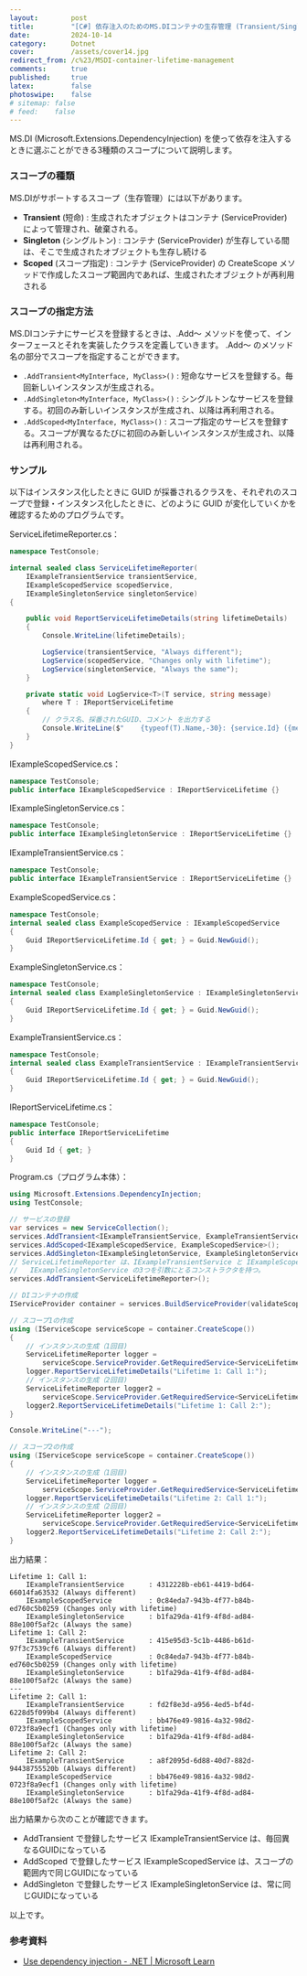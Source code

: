 ```yaml
---
layout:        post
title:         "[C#] 依存注入のためのMS.DIコンテナの生存管理 (Transient/Singleton/Scoped)"
date:          2024-10-14
category:      Dotnet
cover:         /assets/cover14.jpg
redirect_from: /c%23/MSDI-container-lifetime-management
comments:      true
published:     true
latex:         false
photoswipe:    false
# sitemap: false
# feed:    false
---
```


MS.DI (Microsoft.Extensions.DependencyInjection) を使って依存を注入するときに選ぶことができる3種類のスコープについて説明します。

### スコープの種類

MS.DIがサポートするスコープ（生存管理）には以下があります。

- **Transient** (短命) : 生成されたオブジェクトはコンテナ (ServiceProvider) によって管理され、破棄される。
- **Singleton** (シングルトン) : コンテナ (ServiceProvider) が生存している間は、そこで生成されたオブジェクトも生存し続ける
- **Scoped** (スコープ指定) : コンテナ (ServiceProvider) の CreateScope メソッドで作成したスコープ範囲内であれば、生成されたオブジェクトが再利用される

### スコープの指定方法

MS.DIコンテナにサービスを登録するときは、.Add〜 メソッドを使って、インターフェースとそれを実装したクラスを定義していきます。
.Add〜 のメソッド名の部分でスコープを指定することができます。

- `.AddTransient<MyInterface, MyClass>()` : 短命なサービスを登録する。毎回新しいインスタンスが生成される。
- `.AddSingleton<MyInterface, MyClass>()` : シングルトンなサービスを登録する。初回のみ新しいインスタンスが生成され、以降は再利用される。
- `.AddScoped<MyInterface, MyClass>()` : スコープ指定のサービスを登録する。スコープが異なるたびに初回のみ新しいインスタンスが生成され、以降は再利用される。

### サンプル

以下はインスタンス化したときに GUID が採番されるクラスを、それぞれのスコープで登録・インスタンス化したときに、どのように GUID が変化していくかを確認するためのプログラムです。

ServiceLifetimeReporter.cs：

```csharp
namespace TestConsole;

internal sealed class ServiceLifetimeReporter(
    IExampleTransientService transientService,
    IExampleScopedService scopedService,
    IExampleSingletonService singletonService)
{

    public void ReportServiceLifetimeDetails(string lifetimeDetails)
    {
        Console.WriteLine(lifetimeDetails);

        LogService(transientService, "Always different");
        LogService(scopedService, "Changes only with lifetime");
        LogService(singletonService, "Always the same");
    }

    private static void LogService<T>(T service, string message)
        where T : IReportServiceLifetime
    {
        // クラス名、採番されたGUID、コメント を出力する
        Console.WriteLine($"    {typeof(T).Name,-30}: {service.Id} ({message})");
    }
}
```

IExampleScopedService.cs：

```csharp
namespace TestConsole;
public interface IExampleScopedService : IReportServiceLifetime {}
```

IExampleSingletonService.cs：

```csharp
namespace TestConsole;
public interface IExampleSingletonService : IReportServiceLifetime {}
```

IExampleTransientService.cs：

```csharp
namespace TestConsole;
public interface IExampleTransientService : IReportServiceLifetime {}
```

ExampleScopedService.cs：

```csharp
namespace TestConsole;
internal sealed class ExampleScopedService : IExampleScopedService
{
    Guid IReportServiceLifetime.Id { get; } = Guid.NewGuid();
}
```

ExampleSingletonService.cs：

```csharp
namespace TestConsole;
internal sealed class ExampleSingletonService : IExampleSingletonService
{
    Guid IReportServiceLifetime.Id { get; } = Guid.NewGuid();
}
```

ExampleTransientService.cs：

```csharp
namespace TestConsole;
internal sealed class ExampleTransientService : IExampleTransientService
{
    Guid IReportServiceLifetime.Id { get; } = Guid.NewGuid();
}
```

IReportServiceLifetime.cs：

```csharp
namespace TestConsole;
public interface IReportServiceLifetime
{
    Guid Id { get; }
}
```

Program.cs（プログラム本体）：

```csharp
using Microsoft.Extensions.DependencyInjection;
using TestConsole;

// サービスの登録
var services = new ServiceCollection();
services.AddTransient<IExampleTransientService, ExampleTransientService>();
services.AddScoped<IExampleScopedService, ExampleScopedService>();
services.AddSingleton<IExampleSingletonService, ExampleSingletonService>();
// ServiceLifetimeReporter は、IExampleTransientService と IExampleScopedService と 
//   IExampleSingletonService の3つを引数にとるコンストラクタを持つ。
services.AddTransient<ServiceLifetimeReporter>();

// DIコンテナの作成
IServiceProvider container = services.BuildServiceProvider(validateScopes: true);

// スコープ1の作成
using (IServiceScope serviceScope = container.CreateScope())
{
    // インスタンスの生成（1回目)
    ServiceLifetimeReporter logger =
        serviceScope.ServiceProvider.GetRequiredService<ServiceLifetimeReporter>();
    logger.ReportServiceLifetimeDetails("Lifetime 1: Call 1:");
    // インスタンスの生成（2回目)
    ServiceLifetimeReporter logger2 =
        serviceScope.ServiceProvider.GetRequiredService<ServiceLifetimeReporter>();
    logger2.ReportServiceLifetimeDetails("Lifetime 1: Call 2:");
}

Console.WriteLine("---");

// スコープ2の作成
using (IServiceScope serviceScope = container.CreateScope())
{
    // インスタンスの生成（1回目)
    ServiceLifetimeReporter logger =
        serviceScope.ServiceProvider.GetRequiredService<ServiceLifetimeReporter>();
    logger.ReportServiceLifetimeDetails("Lifetime 2: Call 1:");
    // インスタンスの生成（2回目)
    ServiceLifetimeReporter logger2 =
        serviceScope.ServiceProvider.GetRequiredService<ServiceLifetimeReporter>();
    logger2.ReportServiceLifetimeDetails("Lifetime 2: Call 2:");
}
```

出力結果：

```console
Lifetime 1: Call 1:
    IExampleTransientService      : 4312228b-eb61-4419-bd64-66014fa63532 (Always different)
    IExampleScopedService         : 0c84eda7-943b-4f77-b84b-ed760c5b0259 (Changes only with lifetime)
    IExampleSingletonService      : b1fa29da-41f9-4f8d-ad84-88e100f5af2c (Always the same)
Lifetime 1: Call 2:
    IExampleTransientService      : 415e95d3-5c1b-4486-b61d-97f3c7539cf6 (Always different)
    IExampleScopedService         : 0c84eda7-943b-4f77-b84b-ed760c5b0259 (Changes only with lifetime)
    IExampleSingletonService      : b1fa29da-41f9-4f8d-ad84-88e100f5af2c (Always the same)
---
Lifetime 2: Call 1:
    IExampleTransientService      : fd2f8e3d-a956-4ed5-bf4d-6228d5f099b4 (Always different)
    IExampleScopedService         : bb476e49-9816-4a32-98d2-0723f8a9ecf1 (Changes only with lifetime)
    IExampleSingletonService      : b1fa29da-41f9-4f8d-ad84-88e100f5af2c (Always the same)
Lifetime 2: Call 2:
    IExampleTransientService      : a8f2095d-6d88-40d7-882d-94438755520b (Always different)
    IExampleScopedService         : bb476e49-9816-4a32-98d2-0723f8a9ecf1 (Changes only with lifetime)
    IExampleSingletonService      : b1fa29da-41f9-4f8d-ad84-88e100f5af2c (Always the same)
```

出力結果から次のことが確認できます。

- AddTransient で登録したサービス IExampleTransientService は、毎回異なるGUIDになっている
- AddScoped で登録したサービス IExampleScopedService は、スコープの範囲内で同じGUIDになっている
- AddSingleton で登録したサービス IExampleSingletonService は、常に同じGUIDになっている

以上です。


### 参考資料

- [Use dependency injection - .NET \| Microsoft Learn](https://learn.microsoft.com/en-us/dotnet/core/extensions/dependency-injection-usage)
